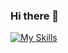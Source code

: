### Hi there 👋

[![My Skills](https://skillicons.dev/icons?i=react,nextjs,angular,js,nodejs,ts,html,cs,dotnet,git,vscode,discord,wordpress)](https://skillicons.dev)


<!--
**ronaldyau/ronaldyau** is a ✨ _special_ ✨ repository because its `README.md` (this file) appears on your GitHub profile.

Here are some ideas to get you started:

- 🔭 I’m currently working on ...
- 🌱 I’m currently learning ...
- 👯 I’m looking to collaborate on ...
- 🤔 I’m looking for help with ...
- 💬 Ask me about ...
- 📫 How to reach me: ...
- 😄 Pronouns: ...
- ⚡ Fun fact: ...
-->

